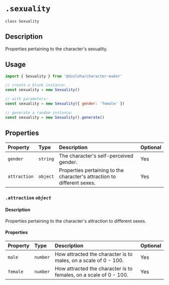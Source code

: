# `.sexuality`

`class Sexuality`

## Description

Properties pertaining to the character's sexuality.

## Usage

```js
import { Sexuality } from '@dsoloha/character-maker'

// create a blank instance:
const sexuality = new Sexuality()

// with parameters:
const sexuality = new Sexuality({ gender: 'female' })

// generate a random instance:
const sexuality = new Sexuality().generate()
```

## Properties

| Property     | Type     | Description                                                             | Optional |
|:-------------|:---------|:------------------------------------------------------------------------|:---------|
| `gender`     | `string` | The character's self-perceived gender.                                  | Yes      |
| `attraction` | `object` | Properties pertaining to the character's attraction to different sexes. | Yes      |

### `.attraction` *`object`*

#### Description

Properties pertaining to the character's attraction to different sexes.

#### Properties

| Property | Type     | Description                                                       | Optional |
|:---------|:---------|:------------------------------------------------------------------|:---------|
| `male`   | `number` | How attracted the character is to males, on a scale of 0 - 100.   | Yes      |
| `female` | `number` | How attracted the character is to females, on a scale of 0 - 100. | Yes      |
